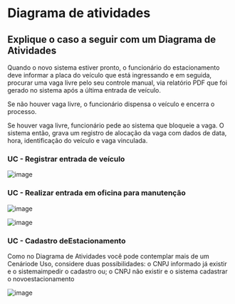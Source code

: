 # Diagrama de atividades

## Explique o caso a seguir com um Diagrama de Atividades

Quando o novo sistema estiver pronto, o funcionário do estacionamento deve informar a placa do veículo que está ingressando e em seguida, procurar uma vaga livre pelo seu controle manual, via relatório PDF que foi gerado no sistema após a última entrada de veículo.

Se não houver vaga livre, o funcionário dispensa o veículo e encerra o processo.

Se houver vaga livre, funcionário pede ao sistema que bloqueie a vaga. O sistema então, grava um registro de alocação da vaga com dados de data, hora, identificação do veículo e vaga vinculada.

### UC - Registrar entrada de veículo
![image](https://user-images.githubusercontent.com/62342894/188690719-402c15c6-ef0e-49d0-a033-97e2735c964f.png)

### UC - Realizar entrada em oficina para manutenção

![image](https://user-images.githubusercontent.com/62342894/188691469-a356f55f-80f0-4329-9c26-e488f65e0ed7.png)

![image](https://user-images.githubusercontent.com/62342894/188691508-59660bb8-6e67-41d7-b13a-5352a2b89927.png)

### UC - Cadastro deEstacionamento

Como no Diagrama de Atividades você pode contemplar mais de um Cenáriode Uso, considere duas possibilidades: o CNPJ informado já existir e o sistemaimpedir o cadastro ou; o CNPJ não existir e o sistema cadastrar o novoestacionamento

![image](https://user-images.githubusercontent.com/62342894/188691795-2871f46e-f074-4da9-99e1-4ac1b1d84793.png)




